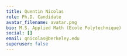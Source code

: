 ```yaml
---
title: Quentin Nicolas
role: Ph.D. Candidate
avatar_filename: avatar.png
bio: M.S. Applied Math (Ecole Polytechnique)
social: []
email: qnicolas@berkeley.edu
superuser: false
---
```

